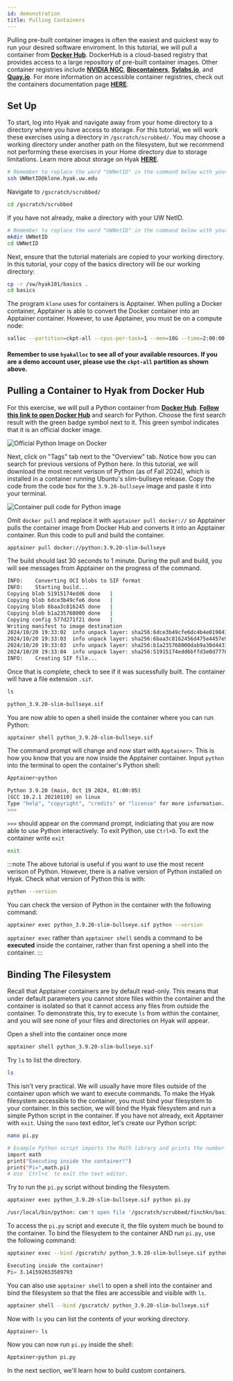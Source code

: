 ```yaml
---
id: demonstration
title: Pulling Containers
---
```


Pulling pre-built container images is often the easiest and quickest way to run your desired software enviroment. In this tutorial, we will pull a container from [**Docker Hub**](https://hub.docker.com/). DockerHub is a cloud-based registry that provides access to a large repository of pre-built container images. Other container registries include [**NVIDIA NGC**](https://catalog.ngc.nvidia.com/containers?filters=&orderBy=weightPopularDESC&query=&page=&pageSize=), [**Biocontainers**](https://biocontainers.pro/registry), [**Sylabs.io**](https://cloud.sylabs.io/library), and [**Quay.io**](https://quay.io/). For more information on accessible container registries, check out the containers documentation page [**HERE**](https://hyak.uw.edu/docs/tools/containers#container-repositories). 

## Set Up

To start, log into Hyak and navigate away from your home directory to a directory where you have access to storage. For this tutorial, we will work these exercises using a directory in `/gscratch/scrubbed/`. You may choose a working directory under another path on the filesystem, but we recommend not performing these exercises in your Home directory due to storage limitations. Learn more about storage on Hyak [**HERE**](https://hyak.uw.edu/docs/storage/gscratch#user-home-directory).  

```bash
# Remember to replace the word "UWNetID" in the command below with your UW NetID. 
ssh UWNetID@klone.hyak.uw.edu
```
Navigate to `/gscratch/scrubbed/`
```bash
cd /gscratch/scrubbed
```
If you have not already, make a directory with your UW NetID. 
```bash
# Remember to replace the word "UWNetID" in the command below with your UW NetID.
mkdir UWNetID
cd UWNetID
```
Next, ensure that the tutorial materials are copied to your working directory. In this tutorial, your copy of the basics directory will be our working directory:
```bash
cp -r /sw/hyak101/basics .
cd basics
```
The program `klone` uses for containers is Apptainer. When pulling a Docker container, Apptainer is able to convert the Docker container into an Apptainer container. However, to use Apptainer, you must be on a compute node:
```bash
salloc --partition=ckpt-all --cpus-per-task=1 --mem=10G --time=2:00:00
```
#### Remember to use `hyakalloc` to see all of your available resources. If you are a demo account user, please use the `ckpt-all` partition as shown above. 

## Pulling a Container to Hyak from Docker Hub

For this exercise, we will pull a Python container from [**Docker Hub**](https://hub.docker.com/). [**Follow this link to open Docker Hub**](https://hub.docker.com/) and search for Python. Choose the first search result with the green badge symbol next to it. This green symbol indicates that it is an official docker image. 

![](/img/docs/containers-tutorial/dockerhub_python1.png 'Official Python Image on Docker')


Next, click on "Tags" tab next to the "Overview" tab. Notice how you can search for previous versions of Python here. In this tutorial, we will download the most recent verison of Python (as of Fall 2024), which is installed in a container running Ubuntu's slim-bullseye release. Copy the code from the code box for the `3.9.20-bullseye` image and paste it into your terminal. 

![](/img/docs/containers-tutorial/dockerhub_python2.png 'Container pull code for Python image')

Omit `docker pull` and replace it with `apptainer pull docker://` so Apptainer pulls the container image from Docker Hub and converts it into an Apptainer container. Run this code to pull and build the container.
```bash
apptainer pull docker://python:3.9.20-slim-bullseye
```
The build should last 30 seconds to 1 minute. During the pull and build, you will see messages from Apptainer on the progress of the command.
```bash
INFO:    Converting OCI blobs to SIF format
INFO:    Starting build...
Copying blob 51915174edd6 done   | 
Copying blob 6dce3b49cfe6 done   | 
Copying blob 6baa3c816245 done   | 
Copying blob b1a235768000 done   | 
Copying config 577d271f21 done   | 
Writing manifest to image destination
2024/10/20 19:33:02  info unpack layer: sha256:6dce3b49cfe6dc4b4e0198412bb0578215c86dae41303c47438639853bcba562
2024/10/20 19:33:03  info unpack layer: sha256:6baa3c8162456d475e4457e9618f8675a68275ab908ce7d7b387be1383fab464
2024/10/20 19:33:03  info unpack layer: sha256:b1a235768000dab9a30d44317a02455337c578675503eda9c991f7aef041b6b6
2024/10/20 19:33:04  info unpack layer: sha256:51915174edd6bffd3e0d77786e26ff610a2864d5277374a84cfa7e43a297723d
INFO:    Creating SIF file...
```

Once that is complete, check to see if it was sucessfully built. The container will have a file extension `.sif`.
```bash
ls
```
```bash
python_3.9.20-slim-bullseye.sif
```
You are now able to open a shell inside the container where you can run Python:
```bash
apptainer shell python_3.9.20-slim-bullseye.sif
```
The command prompt will change and now start with `Apptainer>`. This is how you know that you are now inside the Apptainer container. Input `python` into the terminal to open the container's Python shell:
```bash
Apptainer>python
```
```bash
Python 3.9.20 (main, Oct 19 2024, 01:00:05) 
[GCC 10.2.1 20210110] on linux
Type "help", "copyright", "credits" or "license" for more information.
>>>
```
`>>>` should appear on the command prompt, indiciating that you are now able to use Python interactively. To exit Python, use `Ctrl+D`. 
To exit the container write `exit`

```bash 
exit
```
:::note
The above tutorial is useful if you want to use the most recent verison of Python. However, there is a native version of Python installed on Hyak. Check what version of Python this is with:
```bash
python --version
```
You can check the version of Python in the container with the following command:
```bash
apptainer exec python_3.9.20-slim-bullseye.sif python --version
```
`apptainer exec` rather than `apptainer shell` sends a command to be **executed** inside the container, rather than first opening a shell into the container. 
:::

## Binding The Filesystem

Recall that Apptainer containers are by default read-only. This means that under default parameters you cannot store files within the container and the container is isolated so that it cannot access any files from outside the container. To demonstrate this, try to execute `ls` from within the container, and you will see none of your files and directories on Hyak will appear. 

Open a shell into the container once more
```bash
apptainer shell python_3.9.20-slim-bullseye.sif
```
Try `ls` to list the directory.
```bash
ls
```

This isn't very practical. We will usually have more files outside of the container upon which we want to execute commands. To make the Hyak filesystem accessible to the container, you must bind your filesystem to your container. In this section, we will bind the Hyak filesystem and run a simple Python script in the container. If you have not already, exit Apptainer with `exit`. Using the `nano` text editor, let's create our Python script:

```bash
nano pi.py
```
```bash title="pi.py"
# Example Python script imports the Math library and prints the number pi. 
import math
print("Executing inside the container!")
print("Pi=",math.pi)
# Use `Ctrl+x` to exit the text editor. 
```
Try to run the `pi.py` script without binding the filesystem. 
```bash
apptainer exec python_3.9.20-slim-bullseye.sif python pi.py
```
```bash
/usr/local/bin/python: can't open file '/gscratch/scrubbed/finchkn/basics/pi.py': [Errno 2] No such file or directory
```
To access the `pi.py` script and execute it, the file system much be bound to the container. To bind the filesystem to the container AND run `pi.py`, use the following command:
```bash
apptainer exec --bind /gscratch/ python_3.9.20-slim-bullseye.sif python pi.py
```
```bash
Executing inside the container!
Pi= 3.141592653589793
```
You can also use `apptainer shell` to open a shell into the container and bind the filesystem so that the files are accessible and visible with `ls`.
```bash
apptainer shell --bind /gscratch/ python_3.9.20-slim-bullseye.sif
```
Now with `ls` you can list the contents of your working directory.
```bash
Apptainer> ls
```
Now you can now run `pi.py` inside the shell:
```bash
Apptainer>python pi.py
```

In the next section, we'll learn how to build custom containers. 